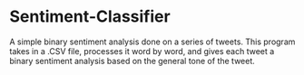 # Sentiment-Classifier
A simple binary sentiment analysis done on a series of tweets.
This program takes in a .CSV file, processes it word by word, and gives each tweet a binary sentiment analysis based on the general tone of the tweet.
